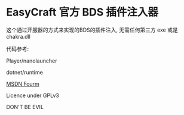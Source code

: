 # EasyCraft 官方 BDS 插件注入器

这个通过开服器的方式来实现的BDS的插件注入, 无需任何第三方 exe 或是 chakra.dll

代码参考:

Player/nanolauncher

dotnet/runtime

[MSDN Fourm](https://social.msdn.microsoft.com/Forums/windowsdesktop/en-US/20e31615-bb77-4e57-a1d3-681d53801190/native-api-createprocess-amp-redirecting-output?forum=windowsgeneraldevelopmentissues)

Licence under GPLv3

DON'T BE EVIL

